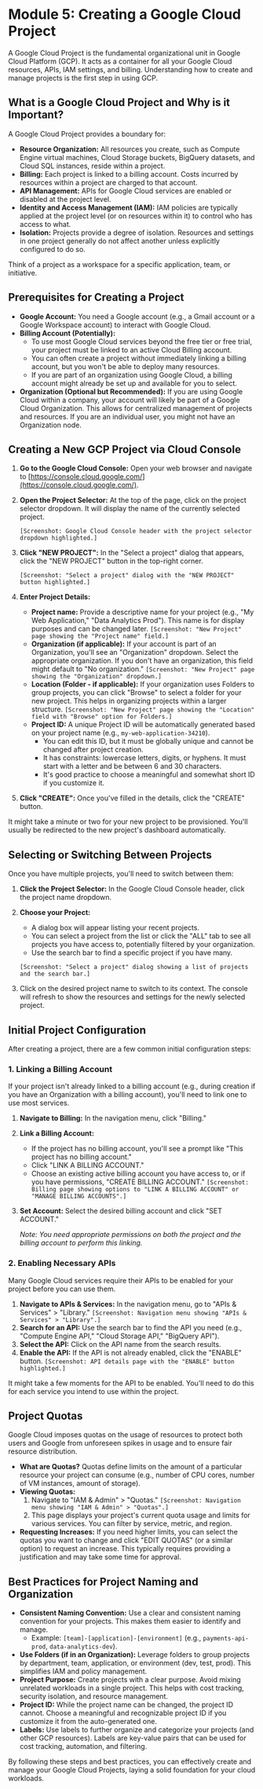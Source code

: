 # Module 5: Creating a Google Cloud Project

A Google Cloud Project is the fundamental organizational unit in Google Cloud Platform (GCP). It acts as a container for all your Google Cloud resources, APIs, IAM settings, and billing. Understanding how to create and manage projects is the first step in using GCP.

## What is a Google Cloud Project and Why is it Important?

A Google Cloud Project provides a boundary for:

*   **Resource Organization:** All resources you create, such as Compute Engine virtual machines, Cloud Storage buckets, BigQuery datasets, and Cloud SQL instances, reside within a project.
*   **Billing:** Each project is linked to a billing account. Costs incurred by resources within a project are charged to that account.
*   **API Management:** APIs for Google Cloud services are enabled or disabled at the project level.
*   **Identity and Access Management (IAM):** IAM policies are typically applied at the project level (or on resources within it) to control who has access to what.
*   **Isolation:** Projects provide a degree of isolation. Resources and settings in one project generally do not affect another unless explicitly configured to do so.

Think of a project as a workspace for a specific application, team, or initiative.

## Prerequisites for Creating a Project

*   **Google Account:** You need a Google account (e.g., a Gmail account or a Google Workspace account) to interact with Google Cloud.
*   **Billing Account (Potentially):**
    *   To use most Google Cloud services beyond the free tier or free trial, your project must be linked to an active Cloud Billing account.
    *   You can often create a project without immediately linking a billing account, but you won't be able to deploy many resources.
    *   If you are part of an organization using Google Cloud, a billing account might already be set up and available for you to select.
*   **Organization (Optional but Recommended):** If you are using Google Cloud within a company, your account will likely be part of a Google Cloud Organization. This allows for centralized management of projects and resources. If you are an individual user, you might not have an Organization node.

## Creating a New GCP Project via Cloud Console

1.  **Go to the Google Cloud Console:** Open your web browser and navigate to [https://console.cloud.google.com/](https://console.cloud.google.com/).
2.  **Open the Project Selector:** At the top of the page, click on the project selector dropdown. It will display the name of the currently selected project.

    `[Screenshot: Google Cloud Console header with the project selector dropdown highlighted.]`

3.  **Click "NEW PROJECT":** In the "Select a project" dialog that appears, click the "NEW PROJECT" button in the top-right corner.

    `[Screenshot: "Select a project" dialog with the "NEW PROJECT" button highlighted.]`

4.  **Enter Project Details:**
    *   **Project name:** Provide a descriptive name for your project (e.g., "My Web Application," "Data Analytics Prod"). This name is for display purposes and can be changed later.
        `[Screenshot: "New Project" page showing the "Project name" field.]`
    *   **Organization (if applicable):** If your account is part of an Organization, you'll see an "Organization" dropdown. Select the appropriate organization. If you don't have an organization, this field might default to "No organization."
        `[Screenshot: "New Project" page showing the "Organization" dropdown.]`
    *   **Location (Folder - if applicable):** If your organization uses Folders to group projects, you can click "Browse" to select a folder for your new project. This helps in organizing projects within a larger structure.
        `[Screenshot: "New Project" page showing the "Location" field with "Browse" option for Folders.]`
    *   **Project ID:** A unique Project ID will be automatically generated based on your project name (e.g., `my-web-application-34210`).
        *   You can edit this ID, but it must be globally unique and cannot be changed after project creation.
        *   It has constraints: lowercase letters, digits, or hyphens. It must start with a letter and be between 6 and 30 characters.
        *   It's good practice to choose a meaningful and somewhat short ID if you customize it.

5.  **Click "CREATE":** Once you've filled in the details, click the "CREATE" button.

It might take a minute or two for your new project to be provisioned. You'll usually be redirected to the new project's dashboard automatically.

## Selecting or Switching Between Projects

Once you have multiple projects, you'll need to switch between them:

1.  **Click the Project Selector:** In the Google Cloud Console header, click the project name dropdown.
2.  **Choose your Project:**
    *   A dialog box will appear listing your recent projects.
    *   You can select a project from the list or click the "ALL" tab to see all projects you have access to, potentially filtered by your organization.
    *   Use the search bar to find a specific project if you have many.

    `[Screenshot: "Select a project" dialog showing a list of projects and the search bar.]`

3.  Click on the desired project name to switch to its context. The console will refresh to show the resources and settings for the newly selected project.

## Initial Project Configuration

After creating a project, there are a few common initial configuration steps:

### 1. Linking a Billing Account

If your project isn't already linked to a billing account (e.g., during creation if you have an Organization with a billing account), you'll need to link one to use most services.

1.  **Navigate to Billing:** In the navigation menu, click "Billing."
2.  **Link a Billing Account:**
    *   If the project has no billing account, you'll see a prompt like "This project has no billing account."
    *   Click "LINK A BILLING ACCOUNT."
    *   Choose an existing active billing account you have access to, or if you have permissions, "CREATE BILLING ACCOUNT."
        `[Screenshot: Billing page showing options to "LINK A BILLING ACCOUNT" or "MANAGE BILLING ACCOUNTS".]`
3.  **Set Account:** Select the desired billing account and click "SET ACCOUNT."

    *Note: You need appropriate permissions on both the project and the billing account to perform this linking.*

### 2. Enabling Necessary APIs

Many Google Cloud services require their APIs to be enabled for your project before you can use them.

1.  **Navigate to APIs & Services:** In the navigation menu, go to "APIs & Services" > "Library."
    `[Screenshot: Navigation menu showing "APIs & Services" > "Library".]`
2.  **Search for an API:** Use the search bar to find the API you need (e.g., "Compute Engine API," "Cloud Storage API," "BigQuery API").
3.  **Select the API:** Click on the API name from the search results.
4.  **Enable the API:** If the API is not already enabled, click the "ENABLE" button.
    `[Screenshot: API details page with the "ENABLE" button highlighted.]`

It might take a few moments for the API to be enabled. You'll need to do this for each service you intend to use within the project.

## Project Quotas

Google Cloud imposes quotas on the usage of resources to protect both users and Google from unforeseen spikes in usage and to ensure fair resource distribution.

*   **What are Quotas?** Quotas define limits on the amount of a particular resource your project can consume (e.g., number of CPU cores, number of VM instances, amount of storage).
*   **Viewing Quotas:**
    1.  Navigate to "IAM & Admin" > "Quotas."
        `[Screenshot: Navigation menu showing "IAM & Admin" > "Quotas".]`
    2.  This page displays your project's current quota usage and limits for various services. You can filter by service, metric, and region.
*   **Requesting Increases:** If you need higher limits, you can select the quotas you want to change and click "EDIT QUOTAS" (or a similar option) to request an increase. This typically requires providing a justification and may take some time for approval.

## Best Practices for Project Naming and Organization

*   **Consistent Naming Convention:** Use a clear and consistent naming convention for your projects. This makes them easier to identify and manage.
    *   Example: `[team]-[application]-[environment]` (e.g., `payments-api-prod`, `data-analytics-dev`).
*   **Use Folders (if in an Organization):** Leverage folders to group projects by department, team, application, or environment (dev, test, prod). This simplifies IAM and policy management.
*   **Project Purpose:** Create projects with a clear purpose. Avoid mixing unrelated workloads in a single project. This helps with cost tracking, security isolation, and resource management.
*   **Project ID:** While the project name can be changed, the project ID cannot. Choose a meaningful and recognizable project ID if you customize it from the auto-generated one.
*   **Labels:** Use labels to further organize and categorize your projects (and other GCP resources). Labels are key-value pairs that can be used for cost tracking, automation, and filtering.

By following these steps and best practices, you can effectively create and manage your Google Cloud Projects, laying a solid foundation for your cloud workloads.
